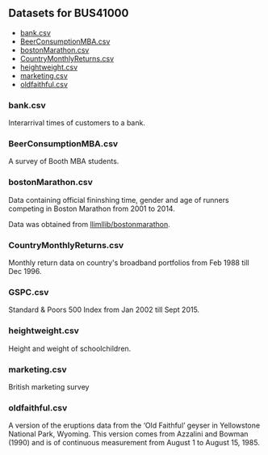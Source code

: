 ## Datasets for BUS41000

* [bank.csv](#bankcsv)
* [BeerConsumptionMBA.csv](#beerconsumptionmbacsv)
* [bostonMarathon.csv](#bostonmarathoncsv)
* [CountryMonthlyReturns.csv](#countrymonthlyreturnscsv)
* [heightweight.csv](#heightweightcsv)
* [marketing.csv](#marketingcsv)
* [oldfaithful.csv](#oldfaithfulcsv)


### bank.csv

Interarrival times of customers to a bank.

### BeerConsumptionMBA.csv

A survey of Booth MBA students.

### bostonMarathon.csv

Data containing official fininshing time, gender and age of runners 
competing in Boston Marathon from 2001 to 2014.

Data was obtained from [llimllib/bostonmarathon](https://github.com/llimllib/bostonmarathon).

### CountryMonthlyReturns.csv

Monthly return data on country's broadband portfolios from Feb 1988 till Dec 1996.

### GSPC.csv

Standard & Poors 500 Index from Jan 2002 till Sept 2015.

### heightweight.csv

Height and weight of schoolchildren.

### marketing.csv

British marketing survey 

### oldfaithful.csv

A version of the eruptions data from the ‘Old Faithful’ geyser in Yellowstone National Park, Wyoming. This version comes from Azzalini and Bowman (1990) and is of continuous measurement from August 1 to August 15, 1985.
